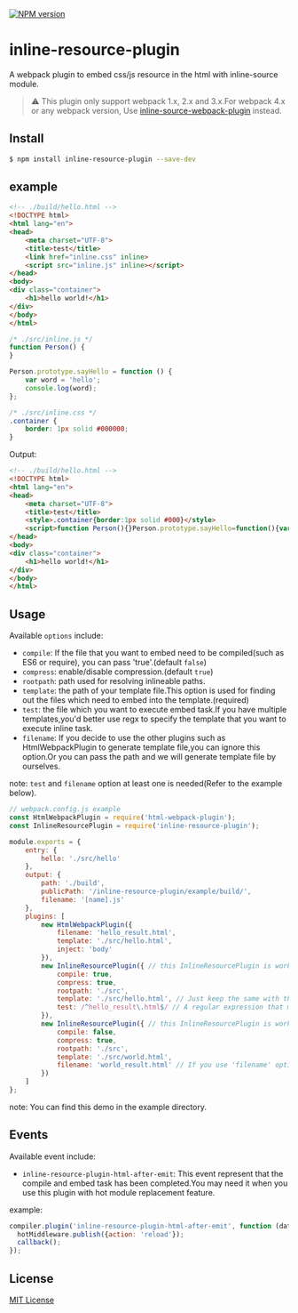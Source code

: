 <a href="https://www.npmjs.com/package/inline-resource-plugin">
    <img src="https://img.shields.io/npm/v/inline-resource-plugin.svg?style=flat" alt="NPM version">
</a>

# inline-resource-plugin
A webpack plugin to embed css/js resource in the html with inline-source module.
> :warning: This plugin only support webpack 1.x, 2.x and 3.x.For webpack 4.x or any webpack version, Use [inline-source-webpack-plugin](https://github.com/KyLeoHC/inline-source-webpack-plugin) instead.

## Install

```bash
$ npm install inline-resource-plugin --save-dev
```

## example

```html
<!-- ./build/hello.html -->
<!DOCTYPE html>
<html lang="en">
<head>
    <meta charset="UTF-8">
    <title>test</title>
    <link href="inline.css" inline>
    <script src="inline.js" inline></script>
</head>
<body>
<div class="container">
    <h1>hello world!</h1>
</div>
</body>
</html>
```

```js
/* ./src/inline.js */
function Person() {
}

Person.prototype.sayHello = function () {
    var word = 'hello';
    console.log(word);
};
```

```css
/* ./src/inline.css */
.container {
    border: 1px solid #000000;
}
```

Output:
```html
<!-- ./build/hello.html -->
<!DOCTYPE html>
<html lang="en">
<head>
    <meta charset="UTF-8">
    <title>test</title>
    <style>.container{border:1px solid #000}</style>
    <script>function Person(){}Person.prototype.sayHello=function(){var o="hello";console.log(o)};</script>
</head>
<body>
<div class="container">
    <h1>hello world!</h1>
</div>
</body>
</html>
```

## Usage
Available `options` include:
- `compile`: If the file that you want to embed need to be compiled(such as ES6 or require), you can pass 'true'.(default `false`)
- `compress`: enable/disable compression.(default `true`)
- `rootpath`: path used for resolving inlineable paths.
- `template`: the path of your template file.This option is used for finding out the files which need to embed into the template.(required)
- `test`: the file which you want to execute embed task.If you have multiple templates,you'd better use regx to specify the template that you want to execute inline task.
- `filename`: If you decide to use the other plugins such as HtmlWebpackPlugin to generate template file,you can ignore this option.Or you can pass the path and we will generate template file by ourselves.
    
note: `test` and `filename` option at least one is needed(Refer to the example below).

```javascript
// webpack.config.js example
const HtmlWebpackPlugin = require('html-webpack-plugin');
const InlineResourcePlugin = require('inline-resource-plugin');

module.exports = {
    entry: {
        hello: './src/hello'
    },
    output: {
        path: './build',
        publicPath: '/inline-resource-plugin/example/build/',
        filename: '[name].js'
    },
    plugins: [
        new HtmlWebpackPlugin({
            filename: 'hello_result.html',
            template: './src/hello.html',
            inject: 'body'
        }),
        new InlineResourcePlugin({ // this InlineResourcePlugin is work with HtmlWebpackPlugin(As it has supplied 'test' option)
            compile: true,
            compress: true,
            rootpath: './src',
            template: './src/hello.html', // Just keep the same with the 'template' option of HtmlWebpackPlugin
            test: /^hello_result\.html$/ // A regular expression that match the 'filename' option of HtmlWebpackPlugin
        }),
        new InlineResourcePlugin({ // this InlineResourcePlugin is work alone(As it has supplied 'filename' option)
            compile: false,
            compress: true,
            rootpath: './src',
            template: './src/world.html',
            filename: 'world_result.html' // If you use 'filename' option, you don't need to supply 'test' option
        })
    ]
};
```
note: You can find this demo in the example directory.

## Events
Available event include:
- `inline-resource-plugin-html-after-emit`: This event represent that the compile and embed task has been completed.You may need it when you use this plugin with hot module replacement feature.

example:
```javascript
compiler.plugin('inline-resource-plugin-html-after-emit', function (data, callback) {
  hotMiddleware.publish({action: 'reload'});
  callback();
});
```

## License

[MIT License](https://github.com/KyLeoHC/inline-resource-plugin/blob/master/LICENSE)
